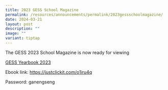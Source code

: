 ```yaml
---
title: 2023 GESS School Magazine
permalink: /resources/announcements/permalink/2023gessschoolmagazine/
date: 2024-03-21
layout: post
description: ""
image: ""
variant: tiptap
---
```

<p>The GESS 2023 School Magazine is now ready for viewing</p>
<p></p>
<p><a href="https://drive.google.com/file/d/1hBLcgeL3YPcrkjFhuZql_-iypCqe5tRt/view?usp=sharing" rel="noopener noreferrer nofollow" target="_blank">GESS Yearbook 2023</a>
</p>
<p></p>
<p>Ebook link:&nbsp;<a href="https://justclickit.com/o1iru4q" rel="noopener noreferrer nofollow" target="_blank">https://justclickit.com/o1iru4q</a>
</p>
<p>Password:&nbsp;ganengseng</p>
<p></p>
<p></p>
<p></p>
<p></p>
<p></p>
<p></p>